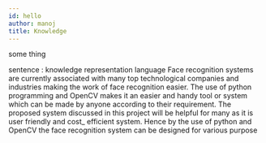 ```yaml
---
id: hello
author: manoj
title: Knowledge
---
```

some thing
<!---more--->
sentence : knowledge representation language
Face recognition systems are currently associated with many top technological companies and industries making the work of face recognition easier. The use of python programming and OpenCV makes it an easier and handy tool or system which can be made by anyone according to their requirement. The proposed system discussed in this project will be helpful for many as it is user friendly and cost_ efficient system. Hence by the use of python and OpenCV the face recognition system can be designed for various purpose